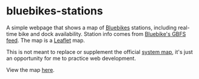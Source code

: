 # bluebikes-stations
A simple webpage that shows a map of [Bluebikes](https://bluebikes.com/) stations, including real-time bike and dock availability. Station info comes from [Bluebike's GBFS feed](https://gbfs.bluebikes.com/gbfs/gbfs.json). The map is a [Leaflet](https://leafletjs.com/) map. 

This is not meant to replace or supplement the official [system map](https://leafletjs.com/), it's just an opportunity for me to practice web development.

View the map [here](https://pm-white.github.io/bluebikes-stations/).
